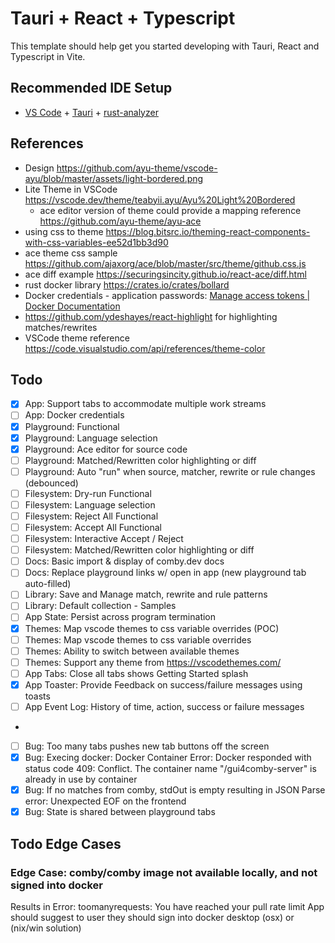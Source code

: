 # Tauri + React + Typescript

This template should help get you started developing with Tauri, React and Typescript in Vite.

## Recommended IDE Setup

- [VS Code](https://code.visualstudio.com/) + [Tauri](https://marketplace.visualstudio.com/items?itemName=tauri-apps.tauri-vscode) + [rust-analyzer](https://marketplace.visualstudio.com/items?itemName=rust-lang.rust-analyzer)


## References
* Design https://github.com/ayu-theme/vscode-ayu/blob/master/assets/light-bordered.png
* Lite Theme in VSCode https://vscode.dev/theme/teabyii.ayu/Ayu%20Light%20Bordered
  * ace editor version of theme could provide a mapping reference https://github.com/ayu-theme/ayu-ace
* using css to theme https://blog.bitsrc.io/theming-react-components-with-css-variables-ee52d1bb3d90
* ace theme css sample https://github.com/ajaxorg/ace/blob/master/src/theme/github.css.js
* ace diff example https://securingsincity.github.io/react-ace/diff.html
* rust docker library https://crates.io/crates/bollard
* Docker credentials - application passwords: [Manage access tokens | Docker Documentation](https://docs.docker.com/docker-hub/access-tokens/)
* https://github.com/ydeshayes/react-highlight for highlighting matches/rewrites
* VSCode theme reference https://code.visualstudio.com/api/references/theme-color

## Todo
- [x] App: Support tabs to accommodate multiple work streams
- [ ] App: Docker credentials
- [x] Playground: Functional
- [x] Playground: Language selection
- [x] Playground: Ace editor for source code
- [ ] Playground: Matched/Rewritten color highlighting or diff
- [ ] Playground: Auto "run" when source, matcher, rewrite or rule changes (debounced)
- [ ] Filesystem: Dry-run Functional
- [ ] Filesystem: Language selection
- [ ] Filesystem: Reject All Functional 
- [ ] Filesystem: Accept All Functional
- [ ] Filesystem: Interactive Accept / Reject
- [ ] Filesystem: Matched/Rewritten color highlighting or diff
- [ ] Docs: Basic import & display of comby.dev docs
- [ ] Docs: Replace playground links w/ open in app (new playground tab auto-filled)
- [ ] Library: Save and Manage match, rewrite and rule patterns
- [ ] Library: Default collection - Samples
- [ ] App State: Persist across program termination
- [x] Themes: Map vscode themes to css variable overrides (POC)
- [ ] Themes: Map vscode themes to css variable overrides
- [ ] Themes: Ability to switch between available themes
- [ ] Themes: Support any theme from https://vscodethemes.com/
- [ ] App Tabs: Close all tabs shows Getting Started splash
- [x] App Toaster: Provide Feedback on success/failure messages using toasts
- [ ] App Event Log: History of time, action, success or failure messages
- 
- [ ] Bug: Too many tabs pushes new tab buttons off the screen
- [x] Bug: Execing docker: Docker Container Error: Docker responded with status code 409: Conflict. The container name "/gui4comby-server" is already in use by container
- [x] Bug: If no matches from comby, stdOut is empty resulting in JSON Parse error: Unexpected EOF on the frontend
- [x] Bug: State is shared between playground tabs

## Todo Edge Cases
### Edge Case: comby/comby image not available locally, and not signed into docker
Results in Error: toomanyrequests: You have reached your pull rate limit
App should suggest to user they should sign into docker desktop (osx) or (nix/win solution)
